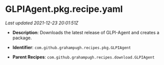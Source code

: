 # GLPIAgent.pkg.recipe.yaml

_Last updated 2021-12-23 20:01:51Z_

- **Description**: Downloads the latest release of GLPI-Agent and creates a package.

- **Identifier**: `com.github.grahampugh.recipes.pkg.GLPIAgent`

- **Parent Recipes**: `com.github.grahampugh.recipes.download.GLPIAgent`
